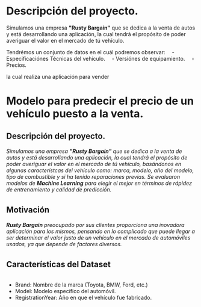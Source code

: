 <h1>
	Descripción del proyecto.
</h1>
<p>
Simulamos una empresa <b>"Rusty Bargain"</b> que se dedica a la venta de autos y está desarrollando una aplicación, la cual tendrá el propósito de poder averiguar el valor en el mercado de tú vehículo.

Tendrémos un conjunto de datos en el cuál podremos observar:
&emsp;- Especificaciónes Técnicas del vehículo.
&emsp;- Versiónes de equipamiento.
&emsp;- Precios.

la cual realiza una aplicación para vender
</p>

# Modelo para predecir el precio de un vehículo puesto a la venta.

## Descripción del proyecto.

###### Simulamos una empresa **"Rusty Bargain"** que se dedica a la venta de autos y está desarrollando una aplicación, la cual tendrá el propósito de poder averiguar el valor en el mercado de tú vehículo, basándonos en algunas característcas del vehículo como: marca, modelo, año del modelo, tipo de combustible y si ha tenido reparaciones previas. Se evaluaron modelos de **Machine Learning** para elegir el mejor en términos de rápidez de entrenamiento y calidad de predicción.

## Motivación

###### **Rusty Bargain** preocupado por sus clientes proporciona una inovadora aplicación para los mismos, pensando en lo complicado que puede llegar a ser determinar el valor justo de un vehículo en el mercado de automóviles usados, ya que depende de factores diversos. 

## Características del Dataset

###### 
- Brand: Nombre de la marca (Toyota, BMW, Ford, etc.)
- Model: Modelo específico del automóvil.
- RegistrationYear: Año en que el vehículo fue fabricado.